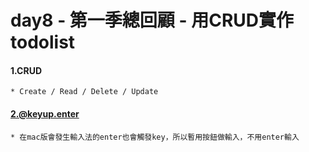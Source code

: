 # day8 - 第一季總回顧 - 用CRUD實作todolist

#### 1.CRUD
    * Create / Read / Delete / Update

#### 2.@keyup.enter
    * 在mac版會發生輸入法的enter也會觸發key，所以暫用按鈕做輸入，不用enter輸入